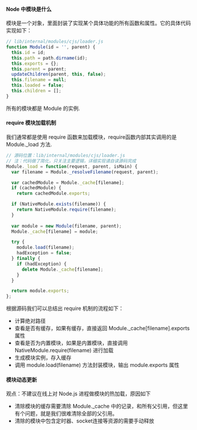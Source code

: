 #### Node 中模块是什么

模块是一个对象，里面封装了实现某个具体功能的所有函数和属性。它的具体代码实现如下：
```javascript
// lib/internal/modules/cjs/loader.js
function Module(id = '', parent) {
  this.id = id;
  this.path = path.dirname(id);
  this.exports = {};
  this.parent = parent;
  updateChildren(parent, this, false);
  this.filename = null;
  this.loaded = false;
  this.children = [];
}
```
所有的模块都是 Module 的实例.

#### require 模块加载机制

我们通常都是使用 require 函数来加载模块，require函数内部其实调用的是 Module._load 方法. 
```javascript
// 源码位置：lib/internal/modules/cjs/loader.js
// 注：代码做了简化，只关注主要逻辑，详细实现请自读源码完成
Module._load = function(request, parent, isMain) {
  var filename = Module._resolveFilename(request, parent);

  var cachedModule = Module._cache[filename];
  if (cachedModule) {
    return cachedModule.exports;

  if (NativeModule.exists(filename)) {
    return NativeModule.require(filename);
  }
  
  var module = new Module(filename, parent);
  Module._cache[filename] = module;

  try {
    module.load(filename);
    hadException = false;
  } finally {
    if (hadException) {
      delete Module._cache[filename];
    }
  }

  return module.exports;
};
```
根据源码我们可以总结出 require 机制的流程如下：
  - 计算绝对路径
  - 查看是否有缓存，如果有缓存，直接返回 Module._cache[filename].exports 属性
  - 查看是否为内置模块，如果是内置模块，直接调用 NativeModule.require(filename) 进行加载
  - 生成模块实例，存入缓存
  - 调用 module.load(filename) 方法封装模块，输出 module.exports 属性

#### 模块动态更新

观点：不建议在线上对 Node.js 进程做模块的热加载，原因如下
  - 清除模块的缓存需要清除 Module._cache 中的记录，和所有父引用，但这里有个问题，就是我们很难清除全部的父引用。
  - 清除的模块中包含定时器、socket连接等资源的需要手动释放